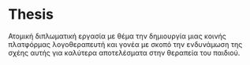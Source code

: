 # Thesis
Ατομική διπλωματική εργασία με θέμα την δημιουργία μιας κοινής πλατφόρμας λογοθεραπευτή και γονέα με σκοπό την ενδυνάμωση της σχέης αυτής για καλύτερα αποτελέσματα στην θεραπεία του παιδιού.
